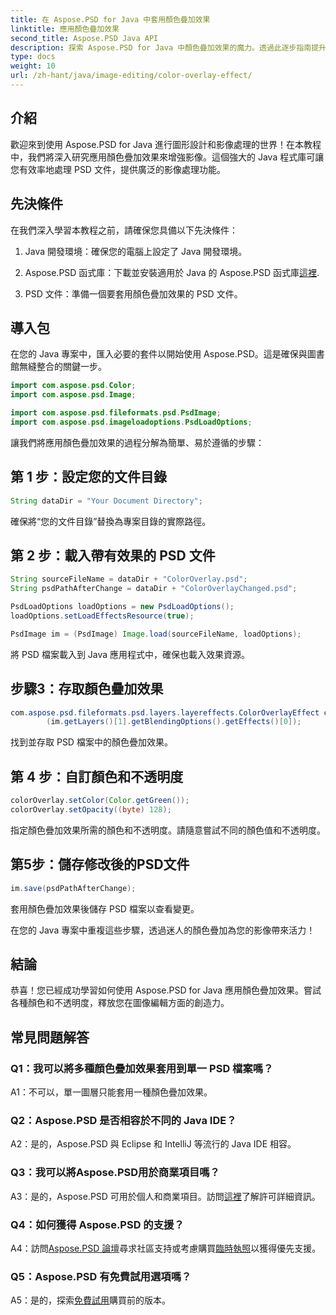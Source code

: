 ```yaml
---
title: 在 Aspose.PSD for Java 中套用顏色疊加效果
linktitle: 應用顏色疊加效果
second_title: Aspose.PSD Java API
description: 探索 Aspose.PSD for Java 中顏色疊加效果的魔力。透過此逐步指南提升您的圖像編輯遊戲水平。
type: docs
weight: 10
url: /zh-hant/java/image-editing/color-overlay-effect/
---
```

## 介紹

歡迎來到使用 Aspose.PSD for Java 進行圖形設計和影像處理的世界！在本教程中，我們將深入研究應用顏色疊加效果來增強影像。這個強大的 Java 程式庫可讓您有效率地處理 PSD 文件，提供廣泛的影像處理功能。

## 先決條件

在我們深入學習本教程之前，請確保您具備以下先決條件：

1. Java 開發環境：確保您的電腦上設定了 Java 開發環境。

2.  Aspose.PSD 函式庫：下載並安裝適用於 Java 的 Aspose.PSD 函式庫[這裡](https://releases.aspose.com/psd/java/).

3. PSD 文件：準備一個要套用顏色疊加效果的 PSD 文件。

## 導入包

在您的 Java 專案中，匯入必要的套件以開始使用 Aspose.PSD。這是確保與圖書館無縫整合的關鍵一步。

```java
import com.aspose.psd.Color;
import com.aspose.psd.Image;

import com.aspose.psd.fileformats.psd.PsdImage;
import com.aspose.psd.imageloadoptions.PsdLoadOptions;
```

讓我們將應用顏色疊加效果的過程分解為簡單、易於遵循的步驟：

## 第 1 步：設定您的文件目錄

```java
String dataDir = "Your Document Directory";
```

確保將“您的文件目錄”替換為專案目錄的實際路徑。

## 第 2 步：載入帶有效果的 PSD 文件

```java
String sourceFileName = dataDir + "ColorOverlay.psd";
String psdPathAfterChange = dataDir + "ColorOverlayChanged.psd";

PsdLoadOptions loadOptions = new PsdLoadOptions();
loadOptions.setLoadEffectsResource(true);

PsdImage im = (PsdImage) Image.load(sourceFileName, loadOptions);
```

將 PSD 檔案載入到 Java 應用程式中，確保也載入效果資源。

## 步驟3：存取顏色疊加效果

```java
com.aspose.psd.fileformats.psd.layers.layereffects.ColorOverlayEffect colorOverlay = (com.aspose.psd.fileformats.psd.layers.layereffects.ColorOverlayEffect)
        (im.getLayers()[1].getBlendingOptions().getEffects()[0]);
```

找到並存取 PSD 檔案中的顏色疊加效果。

## 第 4 步：自訂顏色和不透明度

```java
colorOverlay.setColor(Color.getGreen());
colorOverlay.setOpacity((byte) 128);
```

指定顏色疊加效果所需的顏色和不透明度。請隨意嘗試不同的顏色值和不透明度。

## 第5步：儲存修改後的PSD文件

```java
im.save(psdPathAfterChange);
```

套用顏色疊加效果後儲存 PSD 檔案以查看變更。

在您的 Java 專案中重複這些步驟，透過迷人的顏色疊加為您的影像帶來活力！

## 結論

恭喜！您已經成功學習如何使用 Aspose.PSD for Java 應用顏色疊加效果。嘗試各種顏色和不透明度，釋放您在圖像編輯方面的創造力。

## 常見問題解答

### Q1：我可以將多種顏色疊加效果套用到單一 PSD 檔案嗎？

A1：不可以，單一圖層只能套用一種顏色疊加效果。

### Q2：Aspose.PSD 是否相容於不同的 Java IDE？

A2：是的，Aspose.PSD 與 Eclipse 和 IntelliJ 等流行的 Java IDE 相容。

### Q3：我可以將Aspose.PSD用於商業項目嗎？

 A3：是的，Aspose.PSD 可用於個人和商業項目。訪問[這裡](https://purchase.aspose.com/buy)了解許可詳細資訊。

### Q4：如何獲得 Aspose.PSD 的支援？

 A4：訪問[Aspose.PSD 論壇](https://forum.aspose.com/c/psd/34)尋求社區支持或考慮購買[臨時執照](https://purchase.aspose.com/temporary-license/)以獲得優先支援。

### Q5：Aspose.PSD 有免費試用選項嗎？

 A5：是的，探索[免費試用](https://releases.aspose.com/)購買前的版本。
